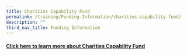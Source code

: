 ```yaml
---
title: Charities Capability Fund
permalink: /training/Funding-Information/charities-capability-fund/
description: ""
third_nav_title: Funding Information
---
```

#### [Click here to learn more about Charities Capability Fund](https://www.charities.gov.sg/Pages/Charities-and-IPCs/Grants-and-Support-for-Charities-IPCs/Charities-Capability-Fund.aspx#)